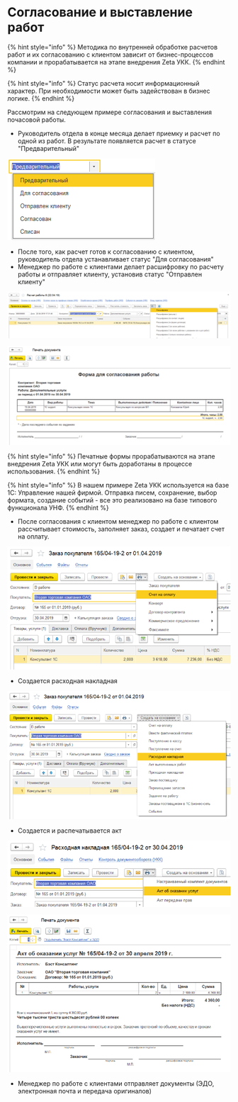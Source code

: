 # Согласование и выставление работ

{% hint style="info" %}
Методика по внутренней обработке расчетов работ и их согласованию с клиентом зависит от бизнес-процессов компании и прорабатывается на этапе внедрения Zeta УКК.
{% endhint %}

{% hint style="info" %}
Статус расчета носит информационный характер. При необходимости может быть задействован в бизнес логике.
{% endhint %}

Рассмотрим на следующем примере согласования и выставления почасовой работы.

* Руководитель отдела в конце месяца делает приемку и расчет по одной из работ. В результате появляется расчет в статусе "Предварительный"

![](../.gitbook/assets/image%20%2842%29.png)

* После того, как расчет готов к согласованию с клиентом, руководитель отдела устанавливает статус "Для согласования"
* Менеджер по работе с клиентами делает расшифровку по расчету работы и отправляет клиенту, установив статус "Отправлен клиенту"

![&#x412;&#x44B;&#x431;&#x43E;&#x440; &#x43F;&#x435;&#x447;&#x430;&#x442;&#x43D;&#x43E;&#x439; &#x444;&#x43E;&#x440;&#x43C;&#x44B; &#x434;&#x43B;&#x44F; &#x440;&#x430;&#x441;&#x448;&#x438;&#x444;&#x440;&#x43E;&#x432;&#x43A;&#x438;](../.gitbook/assets/image%20%2878%29.png)

![&#x41F;&#x440;&#x438;&#x43C;&#x435;&#x440; &#x43F;&#x435;&#x447;&#x430;&#x442;&#x43D;&#x43E;&#x439; &#x444;&#x43E;&#x440;&#x43C;&#x44B; &#x440;&#x430;&#x441;&#x448;&#x438;&#x444;&#x440;&#x43E;&#x432;&#x43A;&#x438; &#x43F;&#x43E; &#x440;&#x430;&#x431;&#x43E;&#x442;&#x435;](../.gitbook/assets/image%20%2841%29.png)

{% hint style="info" %}
Печатные формы прорабатываются на этапе внедрения Zeta УКК или могут быть доработаны в процессе использования.
{% endhint %}

{% hint style="info" %}
В нашем примере Zeta УКК используется на базе 1С: Управление нашей фирмой. Отправка писем, сохранение, выбор формата, создание событий - все это реализовано на базе типового функционала УНФ.
{% endhint %}

* После согласования с клиентом менеджер по работе с клиентом рассчитывает стоимость, заполняет заказ, создает и печатает счет на оплату.

![](../.gitbook/assets/image%20%2829%29.png)

* Создается расходная накладная

![](../.gitbook/assets/image%20%2835%29.png)

* Создается и распечатывается акт

![](../.gitbook/assets/image%20%2886%29.png)

![](../.gitbook/assets/image%20%2887%29.png)

* Менеджер по работе с клиентами отправляет документы \(ЭДО, электронная почта и передача оригиналов\)







